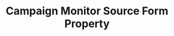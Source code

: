 ---
# -------------------------- #
#        CONTENT TYPE        #
# -------------------------- #

product-type: "connect"
content-type: "api-form"
form-type: "source"
key: "source-form-properties-campaign-monitor-object"


# -------------------------- #
#        OBJECT INFO         #
# -------------------------- #

title: "Campaign Monitor Source Form Property"
api-type: "campaign-monitor"
display-name: "Campaign Monitor"

source-type: "saas"
docs-name: "campaign-monitor"

description: ""


# -------------------------- #
#      OBJECT ATTRIBUTES     #
# -------------------------- #

object-attributes:
  - name: "client_id"
    type: "string"
    required: true
    description: |
      The user's {{ form-property.display-name }} API client ID. This can be found in the {{ form-property.display-name }} app in **Account Settings > API keys**.
    value: "<CAMPAIGN_MONITOR_CLIENT_ID>"
---